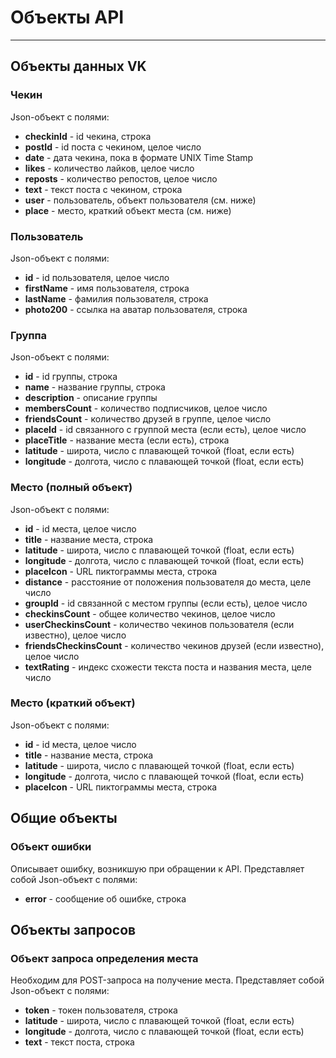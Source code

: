 # Объекты API
---
## Объекты данных VK

### Чекин
Json-объект с полями:
 - **checkinId** - id чекина, строка
 - **postId** - id поста с чекином, целое число
 - **date** - дата чекина, пока в формате UNIX Time Stamp
 - **likes** - количество лайков, целое число
 - **reposts** - количество репостов, целое число
 - **text** - текст поста с чекином, строка
 - **user** - пользователь, объект пользователя (см. ниже)
 - **place** - место, краткий объект места (см. ниже)

### Пользователь
Json-объект с полями:
 - **id** - id пользователя, целое число
 - **firstName** - имя пользователя, строка
 - **lastName** - фамилия пользователя, строка
 - **photo200** - ссылка на аватар пользователя, строка

### Группа
Json-объект с полями:
 - **id** - id группы, строка
 - **name** - название группы, строка
 - **description** - описание группы
 - **membersCount** - количество подписчиков, целое число
 - **friendsCount** - количество друзей в группе, целое число
 - **placeId** - id связанного с группой места (если есть), целое число
 - **placeTitle** - название места (если есть), строка
 - **latitude** - широта, число с плавающей точкой (float, если есть)
 - **longitude** - долгота, число с плавающей точкой (float, если есть)

### Место (полный объект)
Json-объект с полями:
 - **id** - id места, целое число
 - **title** - название места, строка
 - **latitude** - широта, число с плавающей точкой (float, если есть)
 - **longitude** - долгота, число с плавающей точкой (float, если есть)
 - **placeIcon** - URL пиктограммы места, строка
 - **distance** - расстояние от положения пользователя до места, целе число
 - **groupId** - id связанной с местом группы (если есть), целое число
 - **checkinsCount** - общее количество чекинов, целое число
 - **userCheckinsCount** - количество чекинов пользователя (если известно), целое число
 - **friendsCheckinsCount** - количество чекинов друзей (если известно), целое число
 - **textRating** - индекс схожести текста поста и названия места, целе число

### Место (краткий объект)
Json-объект с полями:
 - **id** - id места, целое число
 - **title** - название места, строка
 - **latitude** - широта, число с плавающей точкой (float, если есть)
 - **longitude** - долгота, число с плавающей точкой (float, если есть)
 - **placeIcon** - URL пиктограммы места, строка


## Общие объекты

### Объект ошибки

Описывает ошибку, возникшую при обращении к API. Представляет собой Json-объект с полями:
 - **error** - сообщение об ошибке, строка

## Объекты запросов

### Объект запроса определения места
Необходим для POST-запроса на получение места. Представляет собой Json-объект с полями:
 - **token** - токен пользователя, строка
 - **latitude** - широта, число с плавающей точкой (float, если есть)
 - **longitude** - долгота, число с плавающей точкой (float, если есть)
 - **text** - текст поста, строка
